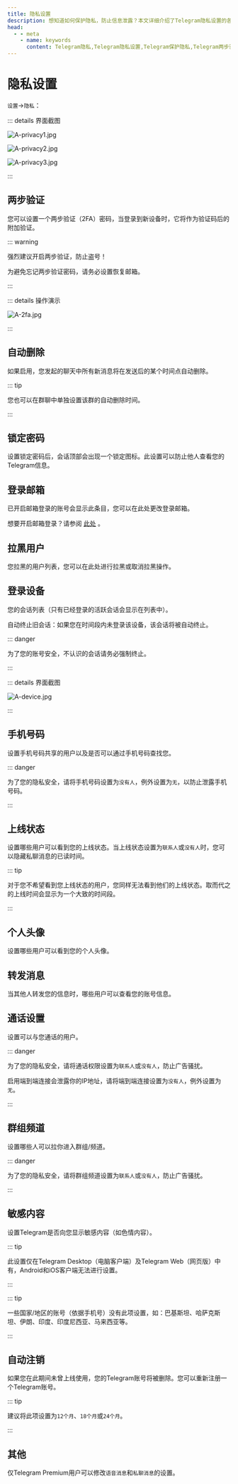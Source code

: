 ```yaml
---
title: 隐私设置
description: 想知道如何保护隐私，防止信息泄露？本文详细介绍了Telegram隐私设置的各项内容，帮助您有效的保护隐私。访问TGwiki - Telegram知识库，了解更多Telegram使用技巧。
head:
  - - meta
    - name: keywords
      content: Telegram隐私,Telegram隐私设置,Telegram保护隐私,Telegram两步验证,Telegram隐藏手机号码,Telegram隐藏上线时间,TG隐私,TG隐私设置,TG保护隐私,TG两步验证,TG隐藏手机号码,TG隐藏上线时间,电报隐私,电报隐私设置,电报保护隐私,电报两步验证,电报隐藏手机号码,电报隐藏上线时间,Telegram设置,TGwiki,Telegram知识库
---
```


# 隐私设置

`设置`->`隐私`：

::: details 界面截图

![A-privacy1.jpg](https://cdn.jsdelivr.net/gh/tgwiki/images/A/privacy1.jpg)

![A-privacy2.jpg](https://cdn.jsdelivr.net/gh/tgwiki/images/A/privacy2.jpg)

![A-privacy3.jpg](https://cdn.jsdelivr.net/gh/tgwiki/images/A/privacy3.jpg)

:::

## 两步验证

您可以设置一个两步验证（2FA）密码，当登录到新设备时，它将作为验证码后的附加验证。

::: warning

强烈建议开启两步验证，防止盗号！

为避免忘记两步验证密码，请务必设置恢复邮箱。

:::

::: details 操作演示

![A-2fa.jpg](https://cdn.jsdelivr.net/gh/tgwiki/images/A/2fa.jpg)

:::

## 自动删除

如果启用，您发起的聊天中所有新消息将在发送后的某个时间点自动删除。

::: tip

您也可以在群聊中单独设置该群的自动删除时间。

:::

## 锁定密码

设置锁定密码后，会话顶部会出现一个锁定图标。此设置可以防止他人查看您的Telegram信息。

## 登录邮箱

已开启邮箱登录的账号会显示此条目，您可以在此处更改登录邮箱。

想要开启邮箱登录？请参阅 [此处](/tgwiki/emaillogin) 。

## 拉黑用户

您拉黑的用户列表，您可以在此处进行拉黑或取消拉黑操作。

## 登录设备

您的会话列表（只有已经登录的活跃会话会显示在列表中）。

自动终止旧会话：如果您在时间段内未登录该设备，该会话将被自动终止。

::: danger

为了您的账号安全，不认识的会话请务必强制终止。

:::

::: details 界面截图

![A-device.jpg](https://cdn.jsdelivr.net/gh/tgwiki/images/A/device.jpg)

:::

## 手机号码

设置手机号码共享的用户以及是否可以通过手机号码查找您。

::: danger

为了您的隐私安全，请将手机号码设置为`没有人`，例外设置为`无`，以防止泄露手机号码。

:::

## 上线状态

设置哪些用户可以看到您的上线状态。当上线状态设置为`联系人`或`没有人`时，您可以隐藏私聊消息的已读时间。

::: tip

对于您不希望看到您上线状态的用户，您同样无法看到他们的上线状态。取而代之的上线时间会显示为一个大致的时间段。

:::

## 个人头像

设置哪些用户可以看到您的个人头像。

## 转发消息

当其他人转发您的信息时，哪些用户可以查看您的账号信息。

## 通话设置

设置可以与您通话的用户。

::: danger

为了您的隐私安全，请将通话权限设置为`联系人`或`没有人`，防止广告骚扰。

启用端到端连接会泄露你的IP地址，请将端到端连接设置为`没有人`，例外设置为`无`。

:::

## 群组频道

设置哪些人可以拉你进入群组/频道。

::: danger

为了您的隐私安全，请将群组频道设置为`联系人`或`没有人`，防止广告骚扰。

:::

## 敏感内容

设置Telegram是否向您显示敏感内容（如色情内容）。

::: tip

此设置仅在Telegram Desktop（电脑客户端）及Telegram Web（网页版）中有，Android和iOS客户端无法进行设置。

:::

::: tip

一些国家/地区的账号（依据手机号）没有此项设置，如：巴基斯坦、哈萨克斯坦、伊朗、印度、印度尼西亚、马来西亚等。

:::

## 自动注销

如果您在此期间未曾上线使用，您的Telegram账号将被删除。您可以重新注册一个Telegram账号。

::: tip

建议将此项设置为`12个月`、`18个月`或`24个月`。

:::

## 其他 

仅Telegram Premium用户可以修改`语音消息`和`私聊消息`的设置。
